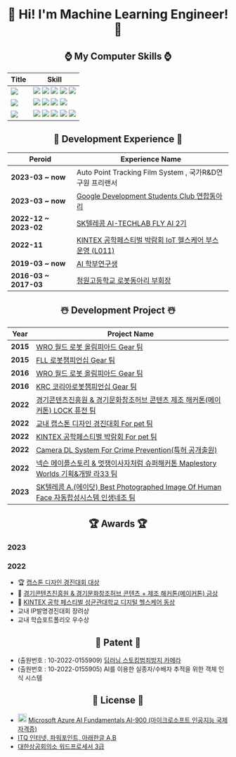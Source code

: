 <div align="center">
     
# :lab_coat: Hi! I'm Machine Learning Engineer! :lab_coat:

## :watch: My Computer Skills :watch: 
|Title|Skill|
|---|---|
|<img src="https://img.shields.io/badge/Python-9BF0E1?style=for-the-badge&logo=&logoColor=coral"/></a>|<img src="https://img.shields.io/badge/Python3-000000?style=for-the-badge&logo=Python&logoColor=3776AB"/></a> <img src="https://img.shields.io/badge/Tensorflow-000000?style=for-the-badge&logo=TensorFlow&logoColor=FF6F00"/></a> <img src="https://img.shields.io/badge/Scikit Learn-000000?style=for-the-badge&logo=scikit-learn&logoColor=F7931E"/></a> <img src="https://img.shields.io/badge/OpenCV-000000?style=for-the-badge&logo=OpenCV&logoColor=5C3EE8"/></a> <img src="https://img.shields.io/badge/Flask-000000?style=for-the-badge&logo=Flask&logoColor=white"/></a>|
|<img src="https://img.shields.io/badge/Server-9BF0E1?style=for-the-badge&logo=&logoColor=coral"/></a>|<img src="https://img.shields.io/badge/Microsoft Azure-000000?style=for-the-badge&logo=Microsoft Azure&logoColor=0078D4"/></a> <img src="https://img.shields.io/badge/Amazon AWS-000000?style=for-the-badge&logo=Amazon AWS&logoColor=white"/></a> <img src="https://img.shields.io/badge/Docker-000000?style=for-the-badge&logo=Docker&logoColor=2496ED"/></a> <img src="https://img.shields.io/badge/Postman-000000?style=for-the-badge&logo=Postman&logoColor=FF6C37"/></a>|
|<img src="https://img.shields.io/badge/Else-9BF0E1?style=for-the-badge&logo=&logoColor=coral"/></a>|<img src="https://img.shields.io/badge/NVIDIA Jetson-000000?style=for-the-badge&logo=NVIDIA&logoColor=76B900"/></a> <img src="https://img.shields.io/badge/Ubuntu-000000?style=for-the-badge&logo=Ubuntu&logoColor=E95420"/></a> <img src="https://img.shields.io/badge/IoT-000000?style=for-the-badge&logo=Probot&logoColor=00B0D8"/></a> <img src="https://img.shields.io/badge/Catia V5 R20-000000?style=for-the-badge&logo=Dassault Systèmes&logoColor=005386"/></a> <img src="https://img.shields.io/badge/Git-000000?style=for-the-badge&logo=Git&logoColor=F05032"/></a>|

## 🩻 Development Experience 🩻
|Peroid|Experience Name|
|---|---|
|**2023-03 ~ now**|Auto Point Tracking Film System , 국가R&D연구원 프리랜서|
|**2023-03 ~ now**|[Google Development Students Club 연합동아리](https://gdsc-dju.web.app/)|
|**2022-12 ~ 2023-02**|[SK텔레콤 AI-TECHLAB FLY AI 2기](https://www.skttechacademy.com/)|
|**2022-11**|[KINTEX 공학페스티벌 박람회 IoT 헬스케어 부스 운영 (L011)](http://www.e2festa.kr/ko/work?stp=0)|
|**2019-03 ~ now**|[AI 학부연구생](https://github.com/chlrkdls)|
|**2016-03 ~ 2017-03**|[청원고등학교 로봇동아리 부회장](https://cafe.naver.com/cwrt)|

## :snowman_with_snow: Development Project :snowman_with_snow: 
|Year|Project Name|
|---|---|
|**2015**|[WRO 월드 로봇 올림피아드 Gear 팀](https://www.wro2022.org/)|
|**2015**|[FLL 로봇챔피언십 Gear 팀](https://www.firstinspires.org/robotics/fll)|
|**2016**|[WRO 월드 로봇 올림피아드 Gear 팀](https://www.wro2022.org/)|
|**2016**|[KRC 코리아로봇챔피언십 Gear 팀](http://www.fest.or.kr/119)|
|**2022**|[경기콘텐츠진흥원 & 경기문화창조허브 콘텐츠 제조 해커톤(메이커톤) LOCK 퓨전 팀](https://github.com/carrier1269/gyro_Bicycle_Locker.git)|
|**2022**|[교내 캡스톤 디자인 경진대회 For pet 팀](https://github.com/carrier1269/KINTEX_iot_cat_tower)|
|**2022**|[KINTEX 공학페스티벌 박람회 For pet 팀](https://user-images.githubusercontent.com/58325946/216480279-606f5f38-0ead-43e2-914e-90360d437953.png)|
|**2022**|[Camera DL System For Crime Prevention(특허 공개출원)](https://doi.org/10.8080/1020220155909)|
|**2022**|[넥슨 메이플스토리 & 멋쟁이사자처럼 슈퍼해커톤 Maplestory Worlds 기획&개발 라33 팀](https://github.com/carrier1269/Nexon_Maplestory_Hackathon)|
|**2023**|[SK텔레콤 A.(에이닷) Best Photographed Image Of Human Face 자동합성시스템 인생네조 팀](https://github.com/seongyonglim/GG)|

## 🏆 Awards 🏆
<div align="left">

### 2023
### 2022
- :trophy: [캡스톤 디자인 경진대회 대상](https://user-images.githubusercontent.com/58325946/216479347-f95a0f88-dd0e-4f9d-8502-1a8d50efde0f.png)  
- :1st_place_medal: [경기콘텐츠진흥원 & 경기문화창조허브 콘텐츠 + 제조 해커톤(메이커톤) 금상](https://user-images.githubusercontent.com/58325946/216479407-a34fe191-8fbd-4aef-b593-10a217059d02.png)  
- :3rd_place_medal: [KINTEX 공학 페스티벌 성균관대학교 디지털 헬스케어 동상](https://user-images.githubusercontent.com/58325946/216477940-4a147f3e-c7e4-40e6-8ebc-52ff477f9ccf.png)  
- 교내 IP발명경진대회 장려상  
- 교내 학습포트폴리오 우수상
</div>  

## :crystal_ball: Patent :crystal_ball:
<div align="left">
  
- (출원번호 : 10-2022-0155909) [딥러닝 스토킹범죄방지 카메라](https://doi.org/10.8080/1020220155909)  
- (출원번호 : 10-2022-0155905) AI를 이용한 실종자/수배자 추적을 위한 객체 인식 시스템   
</div>  

## 🪪 License 🪪
<div align="left">
  
- <img src="https://user-images.githubusercontent.com/58325946/215244321-3002313f-f77b-4eaa-93fa-00c671358149.png" width="20" height="20"> [Microsoft Azure AI  Fundamentals AI-900 (마이크로소프트 인공지능 국제자격증)](https://user-images.githubusercontent.com/58325946/216269281-2ce36f4c-4784-4f96-add0-16fb41030f02.png)  
- [ITQ 인터넷, 파워포인트, 아래한글 A,B](https://user-images.githubusercontent.com/58325946/216268728-c7d93277-8734-40c1-be81-ca93bf0f6f45.png)  
- [대한상공회의소 워드프로세서 3급](https://user-images.githubusercontent.com/58325946/216268728-c7d93277-8734-40c1-be81-ca93bf0f6f45.png)
</div>
 
</div>

<!--
**carrier1269/carrier1269** is a ✨ _special_ ✨ repository because its `README.md` (this file) appears on your GitHub profile.

Here are some ideas to get you started:

- 🔭 I’m currently working on ...
- 🌱 I’m currently learning ...
- 👯 I’m looking to collaborate on ...
- 🤔 I’m looking for help with ...
- 💬 Ask me about ...
- 📫 How to reach me: ...
- 😄😄 Pronouns: ...
- ⚡ Fun fact: ... 
-->

